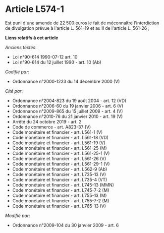 # Article L574-1

Est puni d'une amende de 22 500 euros le fait de méconnaître l'interdiction de divulgation prévue à l'article L. 561-19 et au
II de l'article L. 561-26 ;

**Liens relatifs à cet article**

_Anciens textes_:

  - Loi n°90-614 1990-07-12 art. 10
  - Loi n°90-614 du 12 juillet 1990 - art. 10 (Ab)

_Codifié par_:

  - Ordonnance n°2000-1223 du 14 décembre 2000 (V)

_Cité par_:

  - Ordonnance n°2004-823 du 19 août 2004 - art. 12 (VD)
  - Ordonnance n°2006-60 du 19 janvier 2006 - art. 6 (V)
  - Ordonnance n°2009-865 du 15 juillet 2009 - art. 4 (V)
  - Ordonnance n°2010-76 du 21 janvier 2010 - art. 19 (V)
  - Arrêté du 24 octobre 2019 - art. 2
  - Code de commerce - art. A823-37 (V)
  - Code monétaire et financier - art. L561-1 (V)
  - Code monétaire et financier - art. L561-18 (VD)
  - Code monétaire et financier - art. L561-19 (V)
  - Code monétaire et financier - art. L561-25 (M)
  - Code monétaire et financier - art. L561-25-1 (V)
  - Code monétaire et financier - art. L561-26 (V)
  - Code monétaire et financier - art. L561-29-1 (V)
  - Code monétaire et financier - art. L562-9 (Ab)
  - Code monétaire et financier - art. L735-13 (V)
  - Code monétaire et financier - art. L735-4 (VT)
  - Code monétaire et financier - art. L745-13 (MMN)
  - Code monétaire et financier - art. L745-7-2 (M)
  - Code monétaire et financier - art. L755-13 (M)
  - Code monétaire et financier - art. L755-7-2 (M)
  - Code monétaire et financier - art. L765-13 (V)

_Modifié par_:

  - Ordonnance n°2009-104 du 30 janvier 2009 - art. 6
